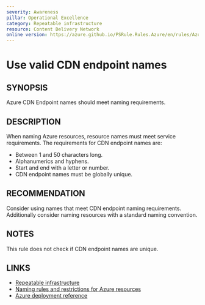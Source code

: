 ```yaml
---
severity: Awareness
pillar: Operational Excellence
category: Repeatable infrastructure
resource: Content Delivery Network
online version: https://azure.github.io/PSRule.Rules.Azure/en/rules/Azure.CDN.EndpointName/
---
```


# Use valid CDN endpoint names

## SYNOPSIS

Azure CDN Endpoint names should meet naming requirements.

## DESCRIPTION

When naming Azure resources, resource names must meet service requirements.
The requirements for CDN endpoint names are:

- Between 1 and 50 characters long.
- Alphanumerics and hyphens.
- Start and end with a letter or number.
- CDN endpoint names must be globally unique.

## RECOMMENDATION

Consider using names that meet CDN endpoint naming requirements.
Additionally consider naming resources with a standard naming convention.

## NOTES

This rule does not check if CDN endpoint names are unique.

## LINKS

- [Repeatable infrastructure](https://learn.microsoft.com/azure/architecture/framework/devops/automation-infrastructure)
- [Naming rules and restrictions for Azure resources](https://docs.microsoft.com/azure/azure-resource-manager/management/resource-name-rules#microsoftcdn)
- [Azure deployment reference](https://docs.microsoft.com/azure/templates/microsoft.cdn/profiles/endpoints)

